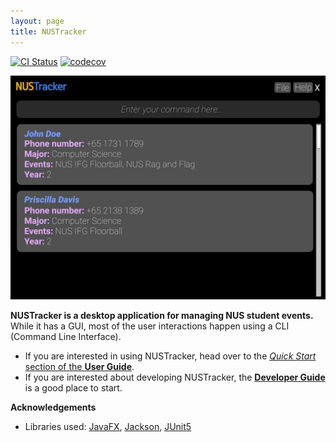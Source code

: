 ```yaml
---
layout: page
title: NUSTracker
---
```


[![CI Status](https://github.com/AY2122S1-CS2103T-T11-1/tp/workflows/Java%20CI/badge.svg)](https://github.com/AY2122S1-CS2103T-T11-1/tp/actions)
[![codecov](https://codecov.io/gh/AY2122S1-CS2103T-T11-1/tp/branch/master/graph/badge.svg)](https://codecov.io/gh/AY2122S1-CS2103T-T11-1/tp)

![Ui](images/Ui.png)

**NUSTracker is a desktop application for managing NUS student events.** While it has a GUI, most of the user interactions happen using a CLI (Command Line Interface).

* If you are interested in using NUSTracker, head over to the [_Quick Start_ section of the **User Guide**](UserGuide.html#quick-start).
* If you are interested about developing NUSTracker, the [**Developer Guide**](DeveloperGuide.html) is a good place to start.


**Acknowledgements**

* Libraries used: [JavaFX](https://openjfx.io/), [Jackson](https://github.com/FasterXML/jackson), [JUnit5](https://github.com/junit-team/junit5)
